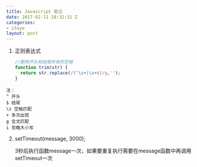 ```yaml
---
title: Javascript 笔记
date: 2017-02-11 18:32:31 Z
categories:
- iteye
layout: post
---
```


1. 正则表达式 
    ```javascript
    //删除开头和结尾所有的空格  
    function trim(str) {  
      return str.replace(/(^\s+|\s+$)/g,''); 
    }
    ```
```
注： 
^ 开头 
$ 结尾 
\s 空格匹配 
+ 多次出现      
g 全文匹配 
i 忽略大小写   
```

2. setTimeout(message, 3000); 

    3秒后执行函数message一次，如果要重复执行需要在message函数中再调用setTimeout一次    
